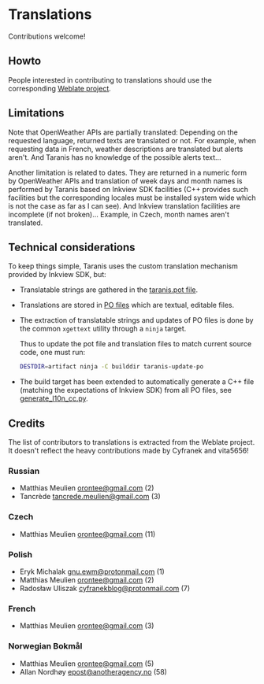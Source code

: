 # Translations

Contributions welcome!

## Howto

People interested in contributing to translations should use the
corresponding [Weblate
project](https://hosted.weblate.org/projects/taranis/taranis/).

## Limitations

Note that OpenWeather APIs are partially translated: Depending on the
requested language, returned texts are translated or not. For example,
when requesting data in French, weather descriptions are translated
but alerts aren't. And Taranis has no knowledge of the possible alerts
text…

Another limitation is related to dates. They are returned in a numeric
form by OpenWeather APIs and translation of week days and month names
is performed by Taranis based on Inkview SDK facilities (C++ provides
such facilities but the corresponding locales must be installed system
wide which is not the case as far as I can see). And Inkview
translation facilities are incomplete (if not broken)... Example, in
Czech, month names aren't translated.

## Technical considerations

To keep things simple, Taranis uses the custom translation mechanism
provided by Inkview SDK, but:

* Translatable strings are gathered in the [taranis.pot
  file](./taranis.pot).

* Translations are stored in [PO files](./) which are textual,
  editable files.

* The extraction of translatable strings and updates of PO files is
  done by the common `xgettext` utility through a `ninja` target.
  
  Thus to update the pot file and translation files to match current
  source code, one must run:
  
  ```sh
  DESTDIR=artifact ninja -C builddir taranis-update-po
  ```

* The build target has been extended to automatically generate a C++
  file (matching the expectations of Inkview SDK) from all PO files, see
  [generate_l10n_cc.py](../scripts/generate_l10n_cc.py).

## Credits

The list of contributors to translations is extracted from the Weblate
project. It doesn't reflect the heavy contributions made by Cyfranek
and vita5656!

### Russian

* Matthias Meulien <orontee@gmail.com> (2)
* Tancrède <tancrede.meulien@gmail.com> (3)

### Czech

* Matthias Meulien <orontee@gmail.com> (11)

### Polish

* Eryk Michalak <gnu.ewm@protonmail.com> (1)
* Matthias Meulien <orontee@gmail.com> (2)
* Radosław Uliszak <cyfranekblog@protonmail.com> (7)

### French

* Matthias Meulien <orontee@gmail.com> (3)

### Norwegian Bokmål

* Matthias Meulien <orontee@gmail.com> (5)
* Allan Nordhøy <epost@anotheragency.no> (58)
